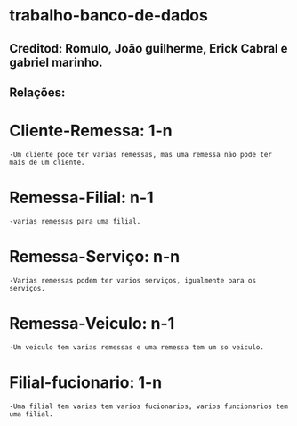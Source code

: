 # trabalho-banco-de-dados
## Creditod: Romulo, João guilherme, Erick Cabral e gabriel marinho.

## Relações:
  # Cliente-Remessa: 1-n
    -Um cliente pode ter varias remessas, mas uma remessa não pode ter mais de um cliente.
  # Remessa-Filial: n-1
    -varias remessas para uma filial.
  # Remessa-Serviço: n-n
    -Varias remessas podem ter varios serviços, igualmente para os serviços.
  # Remessa-Veiculo: n-1
    -Um veiculo tem varias remessas e uma remessa tem um so veiculo.
  # Filial-fucionario: 1-n
    -Uma filial tem varias tem varios fucionarios, varios funcionarios tem uma filial.
    
   
